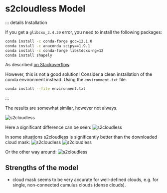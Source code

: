 # s2cloudless Model

::: details Installation

If you get a `glibcxx_3.4.30` error, you need to install the following packages:

```bash
conda install -c conda-forge gcc=12.1.0
conda install -c anaconda scipy==1.9.1 
conda install -c conda-forge libstdcxx-ng=12
conda install shapely
```

As
described [on Stackoverflow](https://stackoverflow.com/questions/72540359/glibcxx-3-4-30-not-found-for-librosa-in-conda-virtual-environment-after-tryin).

However, this is not a good solution! Consider a clean installation of the conda environment instead.
Using the `environment.txt` file.

```bash
conda install --file environment.txt
```

:::

The results are somewhat similar, however not always.

![s2cloudless](./images/s2cloudless_res.png)

Here a significant difference can be seen:
![s2cloudless](./images/s2cloudless_res2.png)

In some situations s2cloudless is significantly better than the downloaded cloud mask:
![s2cloudless](./images/s2cloudless_res3.png)
![s2cloudless](./images/s2cloudless_res4.png)

Or the other way around:
![s2cloudless](./images/s2cloudless_res5.png)

## Strengths of the model

- cloud mask seems to be very accurate for well-defined clouds, e.g. for single, non-connected cumulus clouds (dense clouds).
